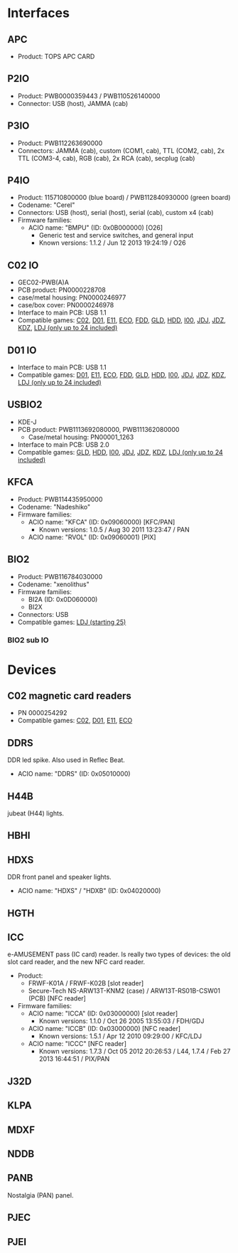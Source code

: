 # Interfaces

## APC

* Product: TOPS APC CARD

## P2IO

* Product: PWB0000359443 / PWB110526140000
* Connector: USB (host), JAMMA (cab)

## P3IO

* Product: PWB112263690000
* Connectors: JAMMA (cab), custom (COM1, cab), TTL (COM2, cab), 2x TTL (COM3-4, cab),  RGB (cab), 2x RCA (cab), secplug (cab)

## P4IO

* Product: 115710800000 (blue board) / PWB112840930000 (green board)
* Codename: "Cerel"
* Connectors: USB (host), serial (host), serial (cab), custom x4 (cab)
* Firmware families:
  - ACIO name: "BMPU" (ID: 0x0B000000) \[O26\]
    * Generic test and service switches, and general input
    * Known versions: 1.1.2 / Jun 12 2013 19:24:19 / O26

## C02 IO

* GEC02-PWB(A)A
* PCB product: PN0000228708
* case/metal housing: PN0000246977
* case/box cover: PN0000246978
* Interface to main PCB: USB 1.1
* Compatible games: [C02](software/C02.md), [D01](software/D01.md), [E11](software/E11.md),
[ECO](software/ECO.md), [FDD](software/FDD.md), [GLD](software/GLD.md), [HDD](software/HDD.md),
[I00](software/I00.md), [JDJ](software/JDJ.md), [JDZ](software/JDZ.md), [KDZ](software/KDZ.md),
[LDJ (only up to 24 included)](software/LDJ.md)

## D01 IO

* Interface to main PCB: USB 1.1
* Compatible games: [D01](software/D01.md), [E11](software/E11.md), [ECO](software/ECO.md),
[FDD](software/FDD.md), [GLD](software/GLD.md), [HDD](software/HDD.md), [I00](software/I00.md),
[JDJ](software/JDJ.md), [JDZ](software/JDZ.md), [KDZ](software/KDZ.md), 
[LDJ (only up to 24 included)](software/LDJ.md)

## USBIO2

* KDE-J
* PCB product: PWB1113692080000, PWB111362080000
  * Case/metal housing: PN00001_1263
* Interface to main PCB: USB 2.0
* Compatible games: [GLD](software/GLD.md), [HDD](software/HDD.md), [I00](software/I00.md),
[JDJ](software/JDJ.md), [JDZ](software/JDZ.md), [KDZ](software/KDZ.md), [LDJ (only up to 24 included)](software/LDJ.md)

## KFCA

* Product: PWB114435950000
* Codename: "Nadeshiko"
* Firmware families:
  - ACIO name: "KFCA" (ID: 0x09060000) \[KFC/PAN\]
    * Known versions: 1.0.5 / Aug 30 2011 13:23:47 / PAN
  - ACIO name: "RVOL" (ID: 0x09060001) \[PIX\]

## BIO2

* Product: PWB116784030000
* Codename: "xenolithus"
* Firmware families:
  - BI2A (ID: 0x0D060000)
  - BI2X
* Connectors: USB
* Compatible games: [LDJ (starting 25)](software/LDJ.md)

### BIO2 sub IO

# Devices

## C02 magnetic card readers

* PN 0000254292
* Compatible games: [C02](software/C02.md), [D01](software/D01.md), [E11](software/E11.md),
[ECO](software/ECO.md)

## DDRS

DDR led spike. Also used in Reflec Beat.

* ACIO name: "DDRS" (ID: 0x05010000)

## H44B

jubeat (H44) lights.

## HBHI

## HDXS

DDR front panel and speaker lights.

* ACIO name: "HDXS" / "HDXB" (ID: 0x04020000)

## HGTH

## ICC

e-AMUSEMENT pass (IC card) reader. Is really two types of devices: the old slot card reader, and the new NFC card reader.

* Product:
  - FRWF-K01A / FRWF-K02B [slot reader]
  - Secure-Tech NS-ARW13T-KNM2 (case) / ARW13T-RS01B-CSW01 (PCB) [NFC reader]
* Firmware families:
  - ACIO name: "ICCA" (ID: 0x03000000) [slot reader]
    * Known versions: 1.1.0 / Oct 26 2005 13:55:03 / FDH/GDJ
  - ACIO name: "ICCB" (ID: 0x03000000) [NFC reader]
    * Known versions: 1.5.1 / Apr 12 2010 09:29:00 / KFC/LDJ
  - ACIO name: "ICCC" [NFC reader]
    * Known versions: 1.7.3 / Oct 05 2012 20:26:53 / L44, 1.7.4 / Feb 27 2013 16:44:51 / PIX/PAN

## J32D

## KLPA

## MDXF

## NDDB

## PANB

Nostalgia (PAN) panel.

## PJEC

## PJEI
